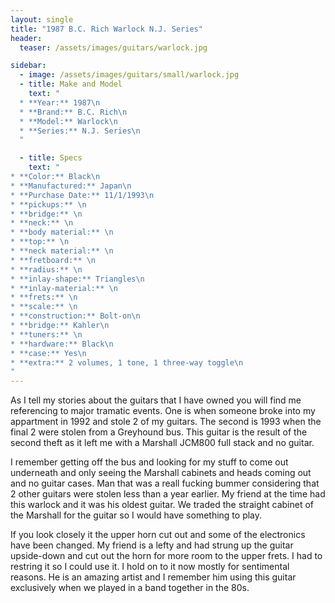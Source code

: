 ```yaml
---
layout: single
title: "1987 B.C. Rich Warlock N.J. Series"
header:
  teaser: /assets/images/guitars/warlock.jpg

sidebar:
  - image: /assets/images/guitars/small/warlock.jpg
  - title: Make and Model
    text: "
  * **Year:** 1987\n
  * **Brand:** B.C. Rich\n
  * **Model:** Warlock\n
  * **Series:** N.J. Series\n
  "

  - title: Specs
    text: "
* **Color:** Black\n
* **Manufactured:** Japan\n
* **Purchase Date:** 11/1/1993\n
* **pickups:** \n
* **bridge:** \n
* **neck:** \n
* **body material:** \n
* **top:** \n
* **neck material:** \n
* **fretboard:** \n
* **radius:** \n
* **inlay-shape:** Triangles\n
* **inlay-material:** \n
* **frets:** \n
* **scale:** \n
* **construction:** Bolt-on\n
* **bridge:** Kahler\n
* **tuners:** \n
* **hardware:** Black\n
* **case:** Yes\n
* **extra:** 2 volumes, 1 tone, 1 three-way toggle\n
"
---
```


As I tell my stories about the guitars that I have owned you will find me referencing to major tramatic events. One is when someone broke into my appartment in 1992 and stole 2 of my guitars. The second is 1993 when the final 2 were stolen from a Greyhound bus. This guitar is the result of the second theft as it left me with a Marshall JCM800 full stack and no guitar. 

I remember getting off the bus and looking for my stuff to come out underneath and only seeing the Marshall cabinets and heads coming out and no guitar cases. Man that was a reall fucking bummer considering that 2 other guitars were stolen less than a year earlier. My friend at the time had this warlock and it was his oldest guitar. We traded the straight cabinet of the Marshall for the guitar so I would have something to play.

If you look closely it the upper horn cut out and some of the electronics have been changed. My friend is a lefty and had strung up the guitar upside-down and cut out the horn for more room to the upper frets. I had to restring it so I could use it. I hold on to it now mostly for sentimental reasons. He is an amazing artist and I remember him using this guitar exclusively when we played in a band together in the 80s.
